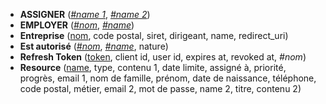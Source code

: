 <!-- Generated by Mocodo 4.3.2 -->

- **ASSIGNER** (<u>_#name 1_</u>, <u>_#name 2_</u>)
- **EMPLOYER** (<u>_#nom_</u>, <u>_#name_</u>)
- **Entreprise** (<u>nom</u>, code postal, siret, dirigeant, name, redirect_uri)
- **Est autorisé** (<u>_#nom_</u>, <u>_#name_</u>, nature)
- **Refresh Token** (<u>token</u>, client id, user id, expires at, revoked at, _#nom_)
- **Resource** (<u>name</u>, type, contenu 1, date limite, assigné à, priorité, progrès, email 1, nom de famille, prénom, date de naissance, téléphone, code postal, métier, email 2, mot de passe, name 2, titre, contenu 2)
